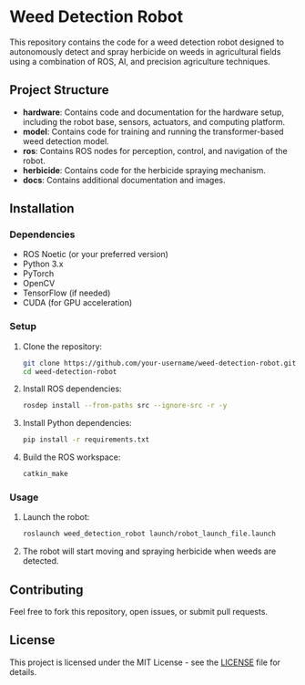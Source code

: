 # Weed Detection Robot

This repository contains the code for a weed detection robot designed to autonomously detect and spray herbicide on weeds in agricultural fields using a combination of ROS, AI, and precision agriculture techniques.

## Project Structure

- **hardware**: Contains code and documentation for the hardware setup, including the robot base, sensors, actuators, and computing platform.
- **model**: Contains code for training and running the transformer-based weed detection model.
- **ros**: Contains ROS nodes for perception, control, and navigation of the robot.
- **herbicide**: Contains code for the herbicide spraying mechanism.
- **docs**: Contains additional documentation and images.

## Installation

### Dependencies

- ROS Noetic (or your preferred version)
- Python 3.x
- PyTorch
- OpenCV
- TensorFlow (if needed)
- CUDA (for GPU acceleration)

### Setup

1. Clone the repository:
   ```bash
   git clone https://github.com/your-username/weed-detection-robot.git
   cd weed-detection-robot
2. Install ROS dependencies:
   ```bash
   rosdep install --from-paths src --ignore-src -r -y
3. Install Python dependencies:
   ```bash
   pip install -r requirements.txt
4. Build the ROS workspace:
   ```bash
   catkin_make

### Usage

1. Launch the robot:
   ```bash
   roslaunch weed_detection_robot launch/robot_launch_file.launch
2. The robot will start moving and spraying herbicide when weeds are detected.

## Contributing

Feel free to fork this repository, open issues, or submit pull requests.

## License

This project is licensed under the MIT License - see the [LICENSE](LICENSE) file for details.

